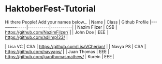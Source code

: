# HaktoberFest-Tutorial

Hi there People! Add your names below...
| Name         | Class     | Github Profile
|--------------|-----------|-----------|
| Nazim Filzer | CSB       | https://github.com/NazimFilzer/ |
| John Doe     | EEE       | https://github.com/adilmp123/ |

| Lisa VC      | CSA       | https://github.com/LisaVCherian/ |
| Navya PS     | CSA       | https://github.com/navyaps/ |
| Juan Thomas  | EEE       | https://github.com/juanthomasmathew/
| Kurein       | EEE       |

